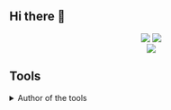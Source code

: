 ## Hi there 👋

<!--
**g3rzi/g3rzi** is a ✨ _special_ ✨ repository because its `README.md` (this file) appears on your GitHub profile.

Here are some ideas to get you started:

- 🔭 I’m currently working on ...
- 🌱 I’m currently learning ...
- 👯 I’m looking to collaborate on ...
- 🤔 I’m looking for help with ...
- 💬 Ask me about ...
- 📫 How to reach me: ...
- 😄 Pronouns: ...
- ⚡ Fun fact: ...
-->

<div align="center">
    <img src="https://github-readme-stats.vercel.app/api/top-langs?username=g3rzi&layout=compact"/>
    <img src="https://github-readme-streak-stats.herokuapp.com/?user=g3rzi"/>
  </div>
  <div align="center">
   <img src="https://github-profile-summary-cards.vercel.app/api/cards/profile-details?username=g3rzi&theme=radical"/>
</div>


## Tools

<details>
    <summary>Author of the tools</summary>
    <table class="tg">
<tbody>
  <tr>
    <td class="tg-0lax"><div style="display: inline-block; padding:20px;"><a href="https://github.com/cyberark/KubiScan"><img src="https://gh-card.dev/repos/cyberark/KubiScan.svg" /></a></div></th>
    <td class="tg-0lax"><div style="display: inline-block; padding:20px;"><a href="https://github.com/cyberark/kubesploit"><img src="https://gh-card.dev/repos/cyberark/kubesploit.svg" /></a></div></th>
  </tr>
  <tr>
    <td class="tg-0lax"><div style="display: inline-block; padding:20px;"><a href="https://github.com/cyberark/kubeletctl"><img src="https://gh-card.dev/repos/cyberark/kubeletctl.svg" /></a></div></th>
    <td class="tg-0lax"><div style="display: inline-block; padding:20px;"><a href="https://github.com/cyberark/RPCMon"><img src="https://gh-card.dev/repos/cyberark/RPCMon.svg" /></a></div></th>
  </tr>
  <tr>
    <td class="tg-0lax"><div style="display: inline-block; padding:20px;"><a href="https://github.com/cyberark/PipeViewer"><img src="https://gh-card.dev/repos/cyberark/PipeViewer.svg" /></a></div></th>
    <td class="tg-0lax"><div style="display: inline-block; padding:20px;"><a href="https://github.com/cyberark/ketshash"><img src="https://gh-card.dev/repos/cyberark/ketshash.svg" /></a></div></th>
  </tr>
  <tr>
    <td class="tg-0lax"><div style="display: inline-block; padding:20px;"><a href="https://github.com/g3rzi/Manifesto"><img src="https://gh-card.dev/repos/g3rzi/Manifesto.svg" /></a></div></th>
  </tr>
      
</tbody>
</table>
</details>

